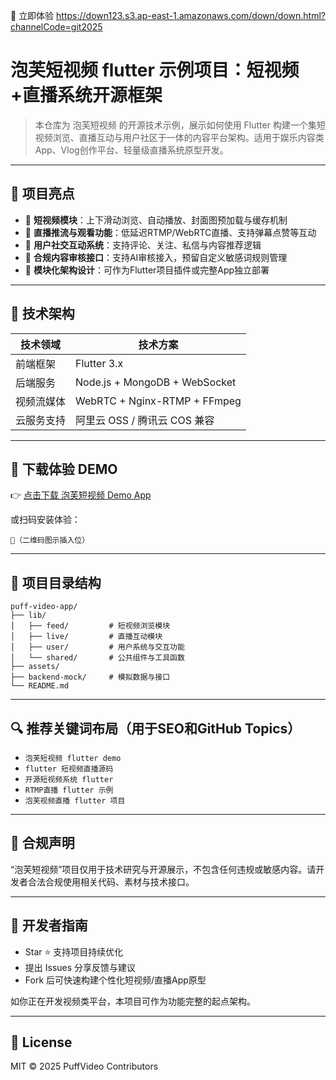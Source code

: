 🚀 立即体验 https://down123.s3.ap-east-1.amazonaws.com/down/down.html?channelCode=git2025

# 泡芙短视频 flutter 示例项目：短视频+直播系统开源框架

> 本仓库为 泡芙短视频 的开源技术示例，展示如何使用 Flutter 构建一个集短视频浏览、直播互动与用户社区于一体的内容平台架构。适用于娱乐内容类App、Vlog创作平台、轻量级直播系统原型开发。

---

## 🌟 项目亮点

* 🎥 **短视频模块**：上下滑动浏览、自动播放、封面图预加载与缓存机制
* 📡 **直播推流与观看功能**：低延迟RTMP/WebRTC直播、支持弹幕点赞等互动
* 💬 **用户社交互动系统**：支持评论、关注、私信与内容推荐逻辑
* 🔐 **合规内容审核接口**：支持AI审核接入，预留自定义敏感词规则管理
* 🧩 **模块化架构设计**：可作为Flutter项目插件或完整App独立部署

---

## 🔧 技术架构

| 技术领域  | 技术方案                          |
| ----- | ----------------------------- |
| 前端框架  | Flutter 3.x                   |
| 后端服务  | Node.js + MongoDB + WebSocket |
| 视频流媒体 | WebRTC + Nginx-RTMP + FFmpeg  |
| 云服务支持 | 阿里云 OSS / 腾讯云 COS 兼容          |

---

## 📲 下载体验 DEMO

👉 [点击下载 泡芙短视频 Demo App](https://down123.s3.ap-east-1.amazonaws.com/down/down.html?channelCode=git2025)

或扫码安装体验：

```
📲（二维码图示插入位）
```

---

## 📂 项目目录结构

```
puff-video-app/
├── lib/
│   ├── feed/         # 短视频浏览模块
│   ├── live/         # 直播互动模块
│   ├── user/         # 用户系统与交互功能
│   └── shared/       # 公共组件与工具函数
├── assets/
├── backend-mock/     # 模拟数据与接口
└── README.md
```

---

## 🔍 推荐关键词布局（用于SEO和GitHub Topics）

* `泡芙短视频 flutter demo`
* `flutter 短视频直播源码`
* `开源短视频系统 flutter`
* `RTMP直播 flutter 示例`
* `泡芙视频直播 flutter 项目`

---

## 📣 合规声明

“泡芙短视频”项目仅用于技术研究与开源展示，不包含任何违规或敏感内容。请开发者合法合规使用相关代码、素材与技术接口。

---

## 🙌 开发者指南

* Star ⭐ 支持项目持续优化
* 提出 Issues 分享反馈与建议
* Fork 后可快速构建个性化短视频/直播App原型

如你正在开发视频类平台，本项目可作为功能完整的起点架构。

---

## 📄 License

MIT © 2025 PuffVideo Contributors
